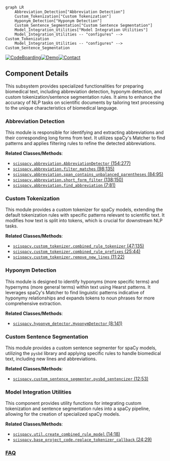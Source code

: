 ```mermaid
graph LR
    Abbreviation_Detection["Abbreviation Detection"]
    Custom_Tokenization["Custom Tokenization"]
    Hyponym_Detection["Hyponym Detection"]
    Custom_Sentence_Segmentation["Custom Sentence Segmentation"]
    Model_Integration_Utilities["Model Integration Utilities"]
    Model_Integration_Utilities -- "configures" --> Custom_Tokenization
    Model_Integration_Utilities -- "configures" --> Custom_Sentence_Segmentation
```
[![CodeBoarding](https://img.shields.io/badge/Generated%20by-CodeBoarding-9cf?style=flat-square)](https://github.com/CodeBoarding/GeneratedOnBoardings)[![Demo](https://img.shields.io/badge/Try%20our-Demo-blue?style=flat-square)](https://www.codeboarding.org/demo)[![Contact](https://img.shields.io/badge/Contact%20us%20-%20contact@codeboarding.org-lightgrey?style=flat-square)](mailto:contact@codeboarding.org)

## Component Details

This subsystem provides specialized functionalities for preparing biomedical text, including abbreviation detection, hyponym detection, and custom tokenization/sentence segmentation rules. It aims to enhance the accuracy of NLP tasks on scientific documents by tailoring text processing to the unique characteristics of biomedical language.

### Abbreviation Detection
This module is responsible for identifying and extracting abbreviations and their corresponding long forms from text. It utilizes spaCy's Matcher to find patterns and applies filtering rules to refine the detected abbreviations.


**Related Classes/Methods**:

- <a href="https://github.com/allenai/scispacy/blob/master/scispacy/abbreviation.py#L154-L277" target="_blank" rel="noopener noreferrer">`scispacy.abbreviation.AbbreviationDetector` (154:277)</a>
- <a href="https://github.com/allenai/scispacy/blob/master/scispacy/abbreviation.py#L98-L135" target="_blank" rel="noopener noreferrer">`scispacy.abbreviation.filter_matches` (98:135)</a>
- <a href="https://github.com/allenai/scispacy/blob/master/scispacy/abbreviation.py#L84-L95" target="_blank" rel="noopener noreferrer">`scispacy.abbreviation.span_contains_unbalanced_parentheses` (84:95)</a>
- <a href="https://github.com/allenai/scispacy/blob/master/scispacy/abbreviation.py#L138-L150" target="_blank" rel="noopener noreferrer">`scispacy.abbreviation.short_form_filter` (138:150)</a>
- <a href="https://github.com/allenai/scispacy/blob/master/scispacy/abbreviation.py#L7-L81" target="_blank" rel="noopener noreferrer">`scispacy.abbreviation.find_abbreviation` (7:81)</a>


### Custom Tokenization
This module provides a custom tokenizer for spaCy models, extending the default tokenization rules with specific patterns relevant to scientific text. It modifies how text is split into tokens, which is crucial for downstream NLP tasks.


**Related Classes/Methods**:

- <a href="https://github.com/allenai/scispacy/blob/master/scispacy/custom_tokenizer.py#L47-L135" target="_blank" rel="noopener noreferrer">`scispacy.custom_tokenizer.combined_rule_tokenizer` (47:135)</a>
- <a href="https://github.com/allenai/scispacy/blob/master/scispacy/custom_tokenizer.py#L25-L44" target="_blank" rel="noopener noreferrer">`scispacy.custom_tokenizer.combined_rule_prefixes` (25:44)</a>
- <a href="https://github.com/allenai/scispacy/blob/master/scispacy/custom_tokenizer.py#L11-L22" target="_blank" rel="noopener noreferrer">`scispacy.custom_tokenizer.remove_new_lines` (11:22)</a>


### Hyponym Detection
This module is designed to identify hyponyms (more specific terms) and hypernyms (more general terms) within text using Hearst patterns. It leverages spaCy's Matcher to find linguistic patterns indicative of hyponymy relationships and expands tokens to noun phrases for more comprehensive extraction.


**Related Classes/Methods**:

- <a href="https://github.com/allenai/scispacy/blob/master/scispacy/hyponym_detector.py#L8-L141" target="_blank" rel="noopener noreferrer">`scispacy.hyponym_detector.HyponymDetector` (8:141)</a>


### Custom Sentence Segmentation
This module provides a custom sentence segmenter for spaCy models, utilizing the `pysbd` library and applying specific rules to handle biomedical text, including new lines and abbreviations.


**Related Classes/Methods**:

- <a href="https://github.com/allenai/scispacy/blob/master/scispacy/custom_sentence_segmenter.py#L12-L53" target="_blank" rel="noopener noreferrer">`scispacy.custom_sentence_segmenter.pysbd_sentencizer` (12:53)</a>


### Model Integration Utilities
This component provides utility functions for integrating custom tokenization and sentence segmentation rules into a spaCy pipeline, allowing for the creation of specialized spaCy models.


**Related Classes/Methods**:

- <a href="https://github.com/allenai/scispacy/blob/master/scispacy/util.py#L14-L18" target="_blank" rel="noopener noreferrer">`scispacy.util.create_combined_rule_model` (14:18)</a>
- <a href="https://github.com/allenai/scispacy/blob/master/scispacy/base_project_code.py#L24-L29" target="_blank" rel="noopener noreferrer">`scispacy.base_project_code.replace_tokenizer_callback` (24:29)</a>




### [FAQ](https://github.com/CodeBoarding/GeneratedOnBoardings/tree/main?tab=readme-ov-file#faq)